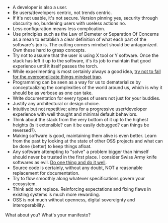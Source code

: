 - A developer is also a user.
- Be users/developers centric, not trends centric.
- If it's not usable, it's not secure. Version pinning yes, security through obscurity no, burdening users with useless actions no.
- Less configuration means less complication.
- Use principles such as the Law of Demeter or Separation Of Concerns as a mean to establish a clear definition of what each part of the software's job is. The cutting corners mindset should be antagonized. Own these hard to grasp concepts.
- Try not to assume that the user is using X tool or Y software. Once the stack has left it up to the software, it's its job to maintain that good experience until it itself passes the torch.
- While experimenting is most certainly always a good idea, [try not to fall for the overcomplicate things mindset trap](http://motherfuckingwebsite.com/).
- Programming can be seen as a way for us to dematerialize by conceptualizing the complexities of the world around us, which is why it should be as verbose as one can take.
- Write documentation for every types of users not just for your buddies.
- Justify any architectural or design choice.
- Intuitive but not repetitive; aims for a progressive user/developer experience with well thought and minimal default behaviors.
- Think about the stack from the very bottom of it up to the highest heights (is it extensible? can it be easily debugged? can things be reversed?).
- Making software is good, maintaining them alive is even better. Learn from the past by looking at the state of other OSS projects and what can be done (better) to keep things afloat.
- Any software attempting to "solve" a problem bigger than himself should never be trusted in the first place. I consider Swiss Army knife softwares as evil. [Do one thing and do it well](https://cscie2x.dce.harvard.edu/hw/ch01s06.html).
- Source code is certainly, without any doubt, NOT a reasonable replacement for documentation.
- Try to flow smoothly along whatever specifications govern your ecosystem.
- Think add not replace. Reinforcing expectations and fixing flaws in existing systems is much more rewarding.
- OSS is not much without openness, digital sovereignty and interoperability.

What about you? What's your manifesto?
